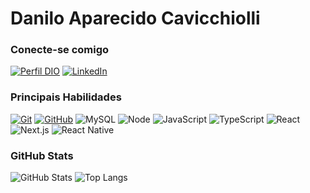 
# Danilo Aparecido Cavicchiolli

### Conecte-se comigo

[![Perfil DIO](https://img.shields.io/badge/-Meu%20Perfil%20na%20DIO-30A3DC?style=for-the-badge)](https://www.dio.me/users/daniloap_cavicchiolli)
[![LinkedIn](https://img.shields.io/badge/-LinkedIn-FFF?style=for-the-badge&logo=linkedin&logoColor=30A3DC)](https://www.linkedin.com/in/danilo-cavicchiolli-7b8b9a19b/)

### Principais Habilidades

[![Git](https://img.shields.io/badge/Git-FFF?style=for-the-badge&logo=git&logoColor=E94D5F)](https://git-scm.com/doc)
[![GitHub](https://img.shields.io/badge/GitHub-FFF?style=for-the-badge&logo=github&logoColor=30A3DC)](https://docs.github.com/)
![MySQL](https://img.shields.io/badge/MySQL-FFF?style=for-the-badge&logo=mysql&logoColor=30A3DC)
![Node](https://img.shields.io/badge/Node.js-FFF?style=for-the-badge&logo=node.js&logoColor=30A3DC)
![JavaScript](https://img.shields.io/badge/JavaScript-FFF?style=for-the-badge&logo=javascript&logoColor=30A3DC)
![TypeScript](https://img.shields.io/badge/TypeScript-FFF?style=for-the-badge&logo=typescript&logoColor=30A3DC)
![React](https://img.shields.io/badge/React-FFF?style=for-the-badge&logo=react&logoColor=30A3DC)
![Next.js](https://img.shields.io/badge/Next.js-FFF?style=for-the-badge&logo=next.js&logoColor=30A3DC)
![React Native](https://img.shields.io/badge/React_Native-FFF?style=for-the-badge&logo=react&logoColor=30A3DC)

### GitHub Stats

![GitHub Stats](https://github-readme-stats.vercel.app/api?username=DaniloApCavicchiolli&theme=transparent&bg_color=000&border_color=30A3DC&show_icons=true&icon_color=30A3DC&title_color=30A3DC&text_color=FFF)
![Top Langs](https://github-readme-stats-git-masterrstaa-rickstaa.vercel.app/api/top-langs/?username=DaniloApCavicchiolli&layout=compact&bg_color=000&border_color=30A3DC&title_color=30A3DC&text_color=FFF)
